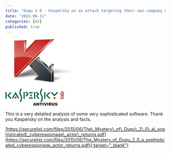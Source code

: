 ```yaml
---
title: "Duqu 2.0 - Kaspersky on an attack targeting their own company & AV software"
date: "2015-06-11"
categories: [AV]
published: true
---
```


![download](images/download.jpg)

This is a very detailed analysis of some very sophisticated software. Thank you Kaspersky on the analysis and facts.

[https://securelist.com/files/2015/06/The\_Mystery\_of\_Duqu\_2\_0\_a\_sophisticated\_cyberespionage\_actor\_returns.pdf](https://securelist.com/files/2015/06/The_Mystery_of_Duqu_2_0_a_sophisticated_cyberespionage_actor_returns.pdf){:target="_blank"}
